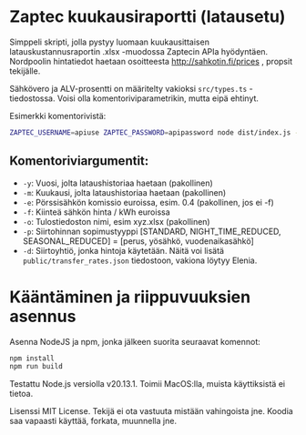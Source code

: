 # Zaptec kuukausiraportti (latausetu)

Simppeli skripti, jolla pystyy luomaan kuukausittaisen latauskustannusraportin .xlsx -muodossa Zaptecin APIa hyödyntäen.
Nordpoolin hintatiedot haetaan osoitteesta http://sahkotin.fi/prices , propsit tekijälle.

Sähkövero ja ALV-prosentti on määritelty vakioksi `src/types.ts` -tiedostossa. Voisi olla komentoriviparametrikin, mutta eipä ehtinyt.

Esimerkki komentorivistä:
```bash
ZAPTEC_USERNAME=apiuse ZAPTEC_PASSWORD=apipassword node dist/index.js -y 2024 -m 08 -e 0.363 -o charging-report-202408.xlsx    
```

## Komentoriviargumentit:
- `-y`: Vuosi, jolta lataushistoriaa haetaan (pakollinen)
- `-m`: Kuukausi, jolta lataushistoriaa haetaan (pakollinen)
- `-e`: Pörssisähkön komissio euroissa, esim. 0.4 (pakollinen, jos ei -f)
- `-f`: Kiinteä sähkön hinta / kWh euroissa 
- `-o`: Tulostiedoston nimi, esim xyz.xlsx (pakollinen)
- `-p`: Siirtohinnan sopimustyyppi [STANDARD, NIGHT_TIME_REDUCED, SEASONAL_REDUCED] = [perus, yösähkö, vuodenaikasähkö]
- `-d`: Siirtoyhtiö, jonka hintoja käytetään. Näitä voi lisätä `public/transfer_rates.json` tiedostoon, vakiona löytyy Elenia.


# Kääntäminen ja riippuvuuksien asennus

Asenna NodeJS ja npm, jonka jälkeen suorita seuraavat komennot:
```bash
npm install
npm run build
```

Testattu Node.js versiolla v20.13.1. Toimii MacOS:lla, muista käyttiksistä ei tietoa.

Lisenssi MIT License. Tekijä ei ota vastuuta mistään vahingoista jne. Koodia saa vapaasti käyttää, forkata, muunnella jne.
